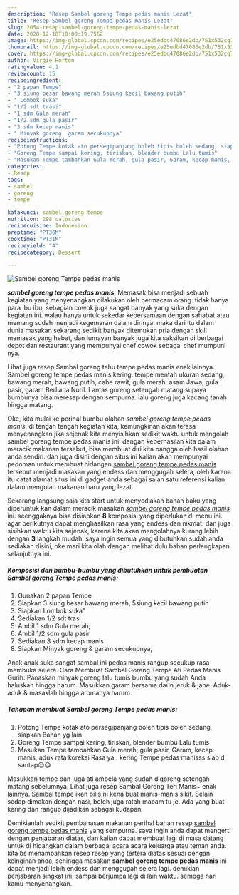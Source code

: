 ```yaml
---
description: "Resep Sambel goreng Tempe pedas manis Lezat"
title: "Resep Sambel goreng Tempe pedas manis Lezat"
slug: 2054-resep-sambel-goreng-tempe-pedas-manis-lezat
date: 2020-12-18T10:00:19.756Z
image: https://img-global.cpcdn.com/recipes/e25edbd47086e2db/751x532cq70/sambel-goreng-tempe-pedas-manis-foto-resep-utama.jpg
thumbnail: https://img-global.cpcdn.com/recipes/e25edbd47086e2db/751x532cq70/sambel-goreng-tempe-pedas-manis-foto-resep-utama.jpg
cover: https://img-global.cpcdn.com/recipes/e25edbd47086e2db/751x532cq70/sambel-goreng-tempe-pedas-manis-foto-resep-utama.jpg
author: Virgie Horton
ratingvalue: 4.1
reviewcount: 15
recipeingredient:
- "2 papan Tempe"
- "3 siung besar bawang merah 5siung kecil bawang putih"
- " Lombok suka"
- "1/2 sdt trasi"
- "1 sdm Gula merah"
- "1/2 sdm gula pasir"
- "3 sdm kecap manis"
- " Minyak goreng  garam secukupnya"
recipeinstructions:
- "Potong Tempe kotak ato persegipanjang boleh tipis boleh sedang, siapkan Bahan yg lain"
- "Goreng Tempe sampai kering, tiriskan, blender bumbu Lalu tumis"
- "Masukan Tempe tambahkan Gula merah, gula pasir, Garam, kecap manis, aduk rata koreksi Rasa ya.. kering Tempe pedas manisss siap d santap😍😋"
categories:
- Resep
tags:
- sambel
- goreng
- tempe

katakunci: sambel goreng tempe 
nutrition: 298 calories
recipecuisine: Indonesian
preptime: "PT36M"
cooktime: "PT31M"
recipeyield: "4"
recipecategory: Dessert

---
```



![Sambel goreng Tempe pedas manis](https://img-global.cpcdn.com/recipes/e25edbd47086e2db/751x532cq70/sambel-goreng-tempe-pedas-manis-foto-resep-utama.jpg)

<b><i>sambel goreng tempe pedas manis</i></b>, Memasak bisa menjadi sebuah kegiatan yang menyenangkan dilakukan oleh bermacam orang. tidak hanya para ibu ibu, sebagian cowok juga sangat banyak yang suka dengan kegiatan ini. walau hanya untuk sekedar kebersamaan dengan sahabat atau memang sudah menjadi kegemaran dalam dirinya. maka dari itu dalam dunia masakan sekarang sedikit banyak ditemukan pria dengan skill memasak yang hebat, dan lumayan banyak juga kita saksikan di berbagai depot dan restaurant yang mempunyai chef cowok sebagai chef mumpuni nya.

Lihat juga resep Sambal goreng tahu tempe pedas manis enak lainnya. Sambel goreng tempe pedas manis kering. tempe mentah ukuran sedang, bawang merah, bawang putih, cabe rawit, gula merah, asam Jawa, gula pasir, garam Berliana Nuril. Lantas goreng setengah matang supaya bumbunya bisa meresap dengan sempurna. lalu goreng juga kacang tanah hingga matang.

Oke, kita mulai ke perihal bumbu olahan <i>sambel goreng tempe pedas manis</i>. di tengah tengah kegiatan kita, kemungkinan akan terasa menyenangkan jika sejenak kita menyisihkan sedikit waktu untuk mengolah sambel goreng tempe pedas manis ini. dengan keberhasilan kita dalam meracik makanan tersebut, bisa membuat diri kita bangga oleh hasil olahan anda sendiri. dan juga disini dengan situs ini kalian akan mempunyai pedoman untuk membuat hidangan <u>sambel goreng tempe pedas manis</u> tersebut menjadi masakan yang endess dan menggugah selera, oleh karena itu catat alamat situs ini di gadget anda sebagai salah satu referensi kalian dalam mengolah makanan baru yang lezat.


Sekarang langsung saja kita start untuk menyediakan bahan baku yang diperuntuk kan dalam meracik masakan <u><i>sambel goreng tempe pedas manis</i></u> ini. seenggaknya bisa disiapkan <b>8</b> komposisi yang diperlukan di menu ini. agar berikutnya dapat menghasilkan rasa yang endess dan nikmat. dan juga sisihkan waktu kita sejenak, karena kita akan mengolahnya kurang lebih dengan <b>3</b> langkah mudah. saya ingin semua yang dibutuhkan sudah anda sediakan disini, oke mari kita olah dengan melihat dulu bahan perlengkapan selanjutnya ini.

<!--inarticleads1-->

##### Komposisi dan bumbu-bumbu yang dibutuhkan untuk pembuatan Sambel goreng Tempe pedas manis:

1. Gunakan 2 papan Tempe
1. Siapkan 3 siung besar bawang merah, 5siung kecil bawang putih
1. Siapkan  Lombok suka&#34;
1. Sediakan 1/2 sdt trasi
1. Ambil 1 sdm Gula merah,
1. Ambil 1/2 sdm gula pasir
1. Sediakan 3 sdm kecap manis
1. Siapkan  Minyak goreng &amp; garam secukupnya,


Anak anak suka sangat sambal ini pedas manis rangup secukup rasa membuka selera. Cara Membuat Sambal Goreng Tempe Ati Pedas Manis Gurih: Panaskan minyak goreng lalu tumis bumbu yang sudah Anda haluskan hingga harum. Masukkan garam bersama daun jeruk &amp; jahe. Aduk-aduk &amp; masaklah hingga aromanya harum. 

<!--inarticleads2-->

##### Tahapan membuat Sambel goreng Tempe pedas manis:

1. Potong Tempe kotak ato persegipanjang boleh tipis boleh sedang, siapkan Bahan yg lain
1. Goreng Tempe sampai kering, tiriskan, blender bumbu Lalu tumis
1. Masukan Tempe tambahkan Gula merah, gula pasir, Garam, kecap manis, aduk rata koreksi Rasa ya.. kering Tempe pedas manisss siap d santap😍😋


Masukkan tempe dan juga ati ampela yang sudah digoreng setengah matang sebelumnya. Lihat juga resep Sambal Goreng Teri Manis~ enak lainnya. Sambal tempe ikan bilis ni kena buat manis-manis sikit. Selain sedap dimakan dengan nasi, boleh juga ratah macam tu je. Ada yang buat kering dan rangup dijadikan sebagai kudapan. 

Demikianlah sedikit pembahasan makanan perihal bahan resep <u>sambel goreng tempe pedas manis</u> yang sempurna. saya ingin anda dapat mengerti dengan penjabaran diatas, dan kalian dapat membuat lagi di masa datang untuk di hidangkan dalam berbagai acara acara keluarga atau teman anda. kita bs menambahkan resep resep yang tertera diatas sesuai dengan keinginan anda, sehingga masakan <b>sambel goreng tempe pedas manis</b> ini dapat menjadi lebih endess dan menggugah selera lagi. demikian penjabaran singkat ini, sampai berjumpa lagi di lain waktu. semoga hari kamu menyenangkan.
